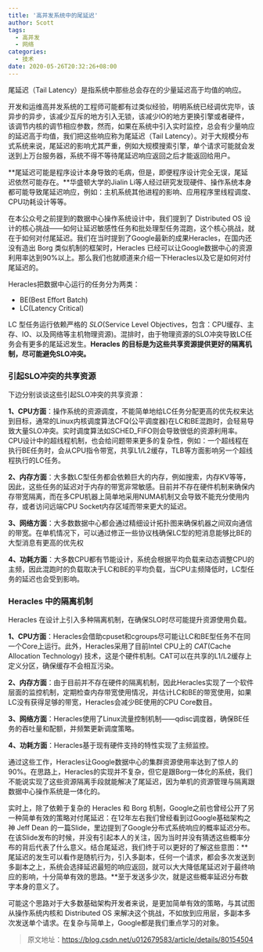 ```yaml
---
title: '高并发系统中的尾延迟'
author: Scott
tags:
  - 高并发
  - 网络
categories:
  - 技术
date: 2020-05-26T20:32:26+08:00
---
```

尾延迟（Tail Latency）是指系统中那些总会存在的少量延迟高于均值的响应。
<!--more-->

开发和运维高并发系统的工程师可能都有过类似经验，明明系统已经调优完毕，该异步的异步，该减少互斥的地方引入无锁，该减少IO的地方更换引擎或者硬件，该调节内核的调节相应参数，然而，如果在系统中引入实时监控，总会有少量响应的延迟高于均值，我们把这些响应称为尾延迟（Tail Latency）。对于大规模分布式系统来说，尾延迟的影响尤其严重，例如大规模搜索引擎，单个请求可能就会发送到上万台服务器，系统不得不等待尾延迟响应返回之后才能返回给用户。

**尾延迟可能是程序设计本身导致的毛病，但是，即便程序设计完全无误，尾延迟依然可能存在。**华盛顿大学的Jialin Li等人经过研究发现硬件、操作系统本身都可能导致尾延迟响应，例如：主机系统其他进程的影响、应用程序里线程调度、CPU功耗设计等等。

在本公众号之前提到的数据中心操作系统设计中，我们提到了 Distributed OS 设计的核心挑战——如何让延迟敏感性任务和批处理型任务混跑，这个核心挑战，就在于如何对付尾延迟。我们在当时提到了Google最新的成果Heracles，在国内还没有造出 Borg 类似机制的框架时，Heracles 已经可以让Google数据中心的资源利用率达到90%以上。那么我们也就顺道来介绍一下Heracles以及它是如何对付尾延迟的。

Heracles把数据中心运行的任务分为两类：
- BE(Best Effort Batch) 
- LC(Latency Critical)

LC 型任务运行依赖严格的 *SLO*(Service Level Objectives，包含：CPU缓存、主存、IO、以及网络等主机物理资源)。混排时，由于物理资源的SLO冲突导致LC任务会有更多的尾延迟发生。**Heracles 的目标是为这些共享资源提供更好的隔离机制，尽可能避免SLO冲突。**



### 引起SLO冲突的共享资源

下边分别谈谈这些引起SLO冲突的共享资源：

**1、CPU方面**：操作系统的资源调度，不能简单地给LC任务分配更高的优先权来达到目标，通常的Linux内核调度算法CFQ(公平调度器)在LC和BE混跑时，会轻易导致大量SLO冲突。实时调度算法如SCHED_FIFO则会导致很低的资源利用率。CPU设计中的超线程机制，也会给问题带来更多的复杂性，例如：一个超线程在执行BE任务时，会从CPU指令带宽，共享L1/L2缓存，TLB等方面影响另一个超线程执行的LC任务。

**2、内存方面**：大多数LC型任务都会依赖巨大的内存，例如搜索，内存KV等等，因此，这些任务的延迟对于内存的带宽非常敏感。目前并不存在硬件机制来确保内存带宽隔离，而在多CPU机器上简单地采用NUMA机制又会导致不能充分使用内存，或者访问远端CPU Socket内存区域而带来更大的延迟。

**3、网络方面**：大多数数据中心都会通过精细设计拓扑图来确保机器之间双向通信的带宽。在单机情况下，可以通过修正一些协议栈确保LC型的短消息能够比BE的大型消息有更高的优先权

**4、功耗方面**：大多数CPU都有节能设计，系统会根据平均负载来动态调整CPU的主频，因此混跑时的负载取决于LC和BE的平均负载，当CPU主频降低时，LC型任务的延迟也会受到影响。

### Heracles 中的隔离机制

Heracles 在设计上引入多种隔离机制，在确保SLO时尽可能提升资源使用负载。

**1、CPU方面**：Heracles会借助cpuset和cgroups尽可能让LC和BE型任务不在同一个Core上运行。此外，Heracles采用了目前Intel CPU上的 *CAT*(Cache Allocation Technology) 技术，这是个硬件机制。CAT可以在共享的L1/L2缓存上定义分区，确保缓存不会相互污染。

**2、内存方面**：由于目前并不存在硬件的隔离机制，因此Heracles实现了一个软件层面的监控机制，定期检查内存带宽使用情况，并估计LC和BE的带宽使用，如果LC没有获得足够的带宽，Heracles会减少BE使用的CPU Core数目。

**3、网络方面**：Heracles使用了Linux流量控制机制——qdisc调度器，确保BE任务的吞吐量和配额，并频繁更新调度策略。

**4、功耗方面**：Heracles基于现有硬件支持的特性实现了主频监控。

通过这些工作，Heracles让Google数据中心的集群资源使用率达到了惊人的 90%。在思路上，Heracles的实现并不复杂，但它是跟Borg一体化的系统，我们不能说实现了这些资源隔离手段就能解决了尾延迟，因为单机的资源管理与隔离跟数据中心操作系统是一体化的。



实时上，除了依赖于复杂的 Heracles 和 Borg 机制，Google之前也曾经公开了另一种简单有效的策略对付尾延迟：在12年左右我们曾经看到过Google基础架构之神 Jeff Dean 的一篇Slide，里边提到了Google分布式系统响应的概率延迟分布。在该Slide发布的时候，并没有引起本人的关注，因为当时并没有猜透这些概率分布的背后代表了什么意义。结合尾延迟，我们终于可以更好的了解这些意图：**尾延迟的发生可以看作是随机行为，引入多副本，任何一个请求，都会多次发送到多副本之上，系统会选择延迟最短的响应返回，就可以大大降低尾延迟对于最终响应的影响，十分简单有效的思路。**至于发送多少次，就是这些概率延迟分布数字本身的意义了。



可能这个思路对于大多数基础架构开发者来说，是更加简单有效的策略，与其试图从操作系统内核和 Distributed OS 来解决这个挑战，不如放到应用层，多副本多次发送单个请求。在复杂与简单上，Google都是我们重点学习的对象。

> 原文地址：https://blog.csdn.net/u012679583/article/details/80154504